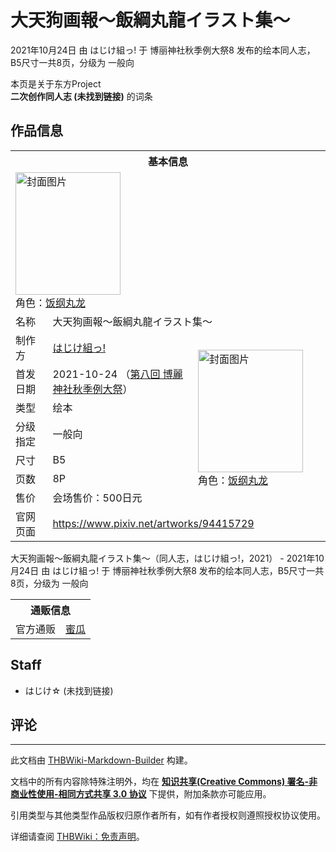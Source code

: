 # 大天狗画報～飯綱丸龍イラスト集～

<!-- source html: G:\repos\THBWiki-Markdown-Builder\THBWikiMarkdown\Temp\main\6\6f\ns0%3A%E5%A4%A7%E5%A4%A9%E7%8B%97%E7%94%BB%E5%A0%B1%EF%BD%9E%E9%A3%AF%E7%B6%B1%E4%B8%B8%E9%BE%8D%E3%82%A4%E3%83%A9%E3%82%B9%E3%83%88%E9%9B%86%EF%BD%9E.html -->

2021年10月24日 由 はじけ組っ! 于 博丽神社秋季例大祭8 发布的绘本同人志，B5尺寸一共8页，分级为 一般向

本页是关于东方Project  
 **二次创作同人志 (未找到链接)** 的词条
## 作品信息

<table><tbody><tr><th colspan="3">基本信息</th></tr><tr><td class="cover-artwork-mobile" colspan="2"><a href="./文件-大天狗画報～飯綱丸龍イラスト集～封面.jpg.md" class="image" title="封面图片"><img alt="封面图片" src="https://upload.thwiki.cc/thumb/2/29/%E5%A4%A7%E5%A4%A9%E7%8B%97%E7%94%BB%E5%A0%B1%EF%BD%9E%E9%A3%AF%E7%B6%B1%E4%B8%B8%E9%BE%8D%E3%82%A4%E3%83%A9%E3%82%B9%E3%83%88%E9%9B%86%EF%BD%9E%E5%B0%81%E9%9D%A2.jpg/168px-%E5%A4%A7%E5%A4%A9%E7%8B%97%E7%94%BB%E5%A0%B1%EF%BD%9E%E9%A3%AF%E7%B6%B1%E4%B8%B8%E9%BE%8D%E3%82%A4%E3%83%A9%E3%82%B9%E3%83%88%E9%9B%86%EF%BD%9E%E5%B0%81%E9%9D%A2.jpg" decoding="async" loading="lazy" width="168" height="196" srcset="https://upload.thwiki.cc/thumb/2/29/%E5%A4%A7%E5%A4%A9%E7%8B%97%E7%94%BB%E5%A0%B1%EF%BD%9E%E9%A3%AF%E7%B6%B1%E4%B8%B8%E9%BE%8D%E3%82%A4%E3%83%A9%E3%82%B9%E3%83%88%E9%9B%86%EF%BD%9E%E5%B0%81%E9%9D%A2.jpg/252px-%E5%A4%A7%E5%A4%A9%E7%8B%97%E7%94%BB%E5%A0%B1%EF%BD%9E%E9%A3%AF%E7%B6%B1%E4%B8%B8%E9%BE%8D%E3%82%A4%E3%83%A9%E3%82%B9%E3%83%88%E9%9B%86%EF%BD%9E%E5%B0%81%E9%9D%A2.jpg 1.5x, https://upload.thwiki.cc/thumb/2/29/%E5%A4%A7%E5%A4%A9%E7%8B%97%E7%94%BB%E5%A0%B1%EF%BD%9E%E9%A3%AF%E7%B6%B1%E4%B8%B8%E9%BE%8D%E3%82%A4%E3%83%A9%E3%82%B9%E3%83%88%E9%9B%86%EF%BD%9E%E5%B0%81%E9%9D%A2.jpg/336px-%E5%A4%A7%E5%A4%A9%E7%8B%97%E7%94%BB%E5%A0%B1%EF%BD%9E%E9%A3%AF%E7%B6%B1%E4%B8%B8%E9%BE%8D%E3%82%A4%E3%83%A9%E3%82%B9%E3%83%88%E9%9B%86%EF%BD%9E%E5%B0%81%E9%9D%A2.jpg 2x" data-file-width="878" data-file-height="1025"></a><div class="cover-char">角色：<a href="./饭纲丸龙.md" title="饭纲丸龙">饭纲丸龙</a></div></td>
</tr><tr><td class="label">名称</td><td colspan="2"> 大天狗画報～飯綱丸龍イラスト集～ </td></tr><tr><td class="label">制作方</td><td><a href="./はじけ組っ!.md" title="はじけ組っ!">はじけ組っ!</a></td><td class="cover-artwork" rowspan="7" style="min-width:196px;"><a href="./文件-大天狗画報～飯綱丸龍イラスト集～封面.jpg.md" class="image" title="封面图片"><img alt="封面图片" src="https://upload.thwiki.cc/thumb/2/29/%E5%A4%A7%E5%A4%A9%E7%8B%97%E7%94%BB%E5%A0%B1%EF%BD%9E%E9%A3%AF%E7%B6%B1%E4%B8%B8%E9%BE%8D%E3%82%A4%E3%83%A9%E3%82%B9%E3%83%88%E9%9B%86%EF%BD%9E%E5%B0%81%E9%9D%A2.jpg/168px-%E5%A4%A7%E5%A4%A9%E7%8B%97%E7%94%BB%E5%A0%B1%EF%BD%9E%E9%A3%AF%E7%B6%B1%E4%B8%B8%E9%BE%8D%E3%82%A4%E3%83%A9%E3%82%B9%E3%83%88%E9%9B%86%EF%BD%9E%E5%B0%81%E9%9D%A2.jpg" decoding="async" loading="lazy" width="168" height="196" srcset="https://upload.thwiki.cc/thumb/2/29/%E5%A4%A7%E5%A4%A9%E7%8B%97%E7%94%BB%E5%A0%B1%EF%BD%9E%E9%A3%AF%E7%B6%B1%E4%B8%B8%E9%BE%8D%E3%82%A4%E3%83%A9%E3%82%B9%E3%83%88%E9%9B%86%EF%BD%9E%E5%B0%81%E9%9D%A2.jpg/252px-%E5%A4%A7%E5%A4%A9%E7%8B%97%E7%94%BB%E5%A0%B1%EF%BD%9E%E9%A3%AF%E7%B6%B1%E4%B8%B8%E9%BE%8D%E3%82%A4%E3%83%A9%E3%82%B9%E3%83%88%E9%9B%86%EF%BD%9E%E5%B0%81%E9%9D%A2.jpg 1.5x, https://upload.thwiki.cc/thumb/2/29/%E5%A4%A7%E5%A4%A9%E7%8B%97%E7%94%BB%E5%A0%B1%EF%BD%9E%E9%A3%AF%E7%B6%B1%E4%B8%B8%E9%BE%8D%E3%82%A4%E3%83%A9%E3%82%B9%E3%83%88%E9%9B%86%EF%BD%9E%E5%B0%81%E9%9D%A2.jpg/336px-%E5%A4%A7%E5%A4%A9%E7%8B%97%E7%94%BB%E5%A0%B1%EF%BD%9E%E9%A3%AF%E7%B6%B1%E4%B8%B8%E9%BE%8D%E3%82%A4%E3%83%A9%E3%82%B9%E3%83%88%E9%9B%86%EF%BD%9E%E5%B0%81%E9%9D%A2.jpg 2x" data-file-width="878" data-file-height="1025"></a><div class="cover-char">角色：<a href="./饭纲丸龙.md" title="饭纲丸龙">饭纲丸龙</a></div></td>
</tr><tr><td class="label">首发日期</td><td>2021-10-24&#160;（<a href="/展会作品列表?e=%E5%8D%9A%E4%B8%BD%E7%A5%9E%E7%A4%BE%E7%A7%8B%E5%AD%A3%E4%BE%8B%E5%A4%A7%E7%A5%AD%238">第八回 博麗神社秋季例大祭</a>）</td></tr><tr><td class="label">类型</td><td>绘本</td></tr><tr><td class="label">分级指定</td><td>一般向</td></tr><tr><td class="label">尺寸</td><td>B5</td></tr><tr><td class="label">页数</td><td>8P</td></tr><tr><td class="label">售价</td><td>会场售价：500日元</td></tr>
<tr><td class="label">官网页面</td><td colspan="2"><a rel="nofollow" class="external free" href="https://www.pixiv.net/artworks/94415729">https://www.pixiv.net/artworks/94415729</a></td></tr></tbody></table>

大天狗画報～飯綱丸龍イラスト集～（同人志，はじけ組っ!，2021） - 2021年10月24日 由 はじけ組っ! 于 博丽神社秋季例大祭8 发布的绘本同人志，B5尺寸一共8页，分级为 一般向

<table><tbody><tr><th colspan="3">通贩信息</th></tr><tr><td class="label">官方通贩</td><td colspan="2"><a rel="nofollow" class="external text" href="https://www.melonbooks.co.jp/detail/detail.php?product_id=1152814">蜜瓜</a></td></tr></tbody></table>


## Staff
- はじけ☆ (未找到链接)

## 评论




---

此文档由 [THBWiki-Markdown-Builder](https://github.com/Delsin-Yu/THBWiki-Markdown-Builder) 构建。

文档中的所有内容除特殊注明外，均在 [**知识共享(Creative Commons) 署名-非商业性使用-相同方式共享 3.0 协议**](https://creativecommons.org/licenses/by-sa/3.0/deed.zh-hans) 下提供，附加条款亦可能应用。

引用类型与其他类型作品版权归原作者所有，如有作者授权则遵照授权协议使用。

详细请查阅 [THBWiki：免责声明](https://thbwiki.cc/THBWiki:%E5%85%8D%E8%B4%A3%E5%A3%B0%E6%98%8E)。

